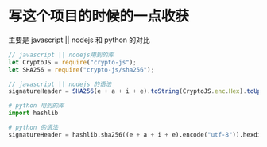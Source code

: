 # 写这个项目的时候的一点收获
主要是 javascript || nodejs 和 python 的对比

```javascript
// javascript || nodejs用到的库
let CryptoJS = require("crypto-js");
let SHA256 = require("crypto-js/sha256");

// javascript || nodejs 的语法
signatureHeader = SHA256(e + a + i + e).toString(CryptoJS.enc.Hex).toUpperCase();
```

```python
# python 用到的库
import hashlib

# python 的语法
signatureHeader = hashlib.sha256((e + a + i + e).encode("utf-8")).hexdigest().upper()
```
